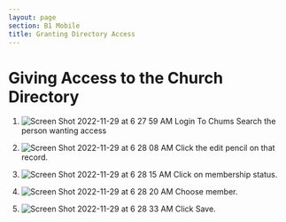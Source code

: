 ```yaml
---
layout: page
section: B1 Mobile
title: Granting Directory Access
---
```


# Giving Access to the Church Directory

1. ![Screen Shot 2022-11-29 at 6 27 59 AM](https://user-images.githubusercontent.com/65249159/204538892-7f1f9b04-cc94-4b5c-af3d-32b36775597f.png)
   Login To Chums Search the person wanting access

2. ![Screen Shot 2022-11-29 at 6 28 08 AM](https://user-images.githubusercontent.com/65249159/204538986-979e59af-96d5-49ec-8975-a9629799d4f6.png)
   Click the edit pencil on that record.

3. ![Screen Shot 2022-11-29 at 6 28 15 AM](https://user-images.githubusercontent.com/65249159/204539076-2ccc24c4-cb33-4c78-adaf-d4b44cd3a6ea.png)
   Click on membership status.

4. ![Screen Shot 2022-11-29 at 6 28 20 AM](https://user-images.githubusercontent.com/65249159/204539170-1242bf40-fe36-4e63-b7fa-f00fa12abc53.png)
   Choose member.

5. ![Screen Shot 2022-11-29 at 6 28 33 AM](https://user-images.githubusercontent.com/65249159/204539221-568ec6f5-e01e-4124-a278-c7a166faadf9.png)
   Click Save.
